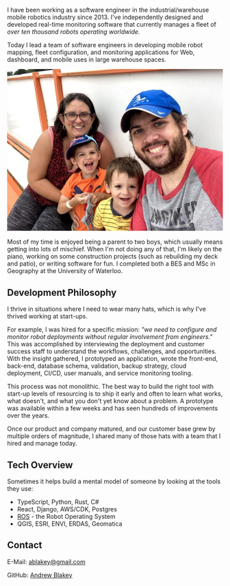 I have been working as a software engineer in the industrial/warehouse mobile robotics industry since 2013. I've independently designed and developed real-time monitoring software that currently manages a fleet of *over ten thousand robots operating worldwide.*

Today I lead a team of software engineers in developing mobile robot mapping, fleet configuration, and monitoring applications for Web, dashboard, and mobile uses in large warehouse spaces.

![photo of me](about.jpg)

Most of my time is enjoyed being a parent to two boys, which usually means getting into lots of mischief. When I'm not doing any of that, I'm likely on the piano, working on some construction projects (such as rebuilding my deck and patio), or writing software for fun. I completed both a BES and MSc in Geography at the University of Waterloo.

## Development Philosophy

I thrive in situations where I need to wear many hats, which is why I've thrived working at start-ups.

For example, I was hired for a specific mission: *"we need to configure and monitor robot deployments without regular involvement from engineers."*  This was accomplished by interviewing the deployment and customer success staff to understand the workflows, challenges, and opportunities. With the insight gathered, I prototyped an application, wrote the front-end, back-end, database schema, validation, backup strategy, cloud deployment, CI/CD, user manuals, and service monitoring tooling.

This process was not monolithic. The best way to build the right tool with start-up levels of resourcing is to ship it early and often to learn what works, what doesn't, and what you don't yet know about a problem. A prototype was available within a few weeks and has seen hundreds of improvements over the years.

Once our product and company matured, and our customer base grew by multiple orders of magnitude, I shared many of those hats with a team that I hired and manage today.


## Tech Overview

Sometimes it helps build a mental model of someone by looking at the tools they use:

* TypeScript, Python, Rust, C#
* React, Django, AWS/CDK, Postgres
* [ROS](https://ros.org/) - the Robot Operating System
* QGIS, ESRI, ENVI, ERDAS, Geomatica

## Contact

E-Mail: [ablakey@gmail.com](mailto:ablakey@gmail.com)

GitHub: [Andrew Blakey](https://github.com/ablakey)
